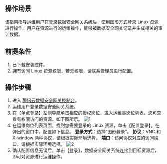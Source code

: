 ## 操作场景
该指南指导运维用户在登录数据安全网关系统后，使用图形方式登录 Linux 资源进行操作。用户在资源进行的运维操作，能够被数据安全网关记录并生成相关的审计数据。

## 前提条件
1. 已下载安装控件。
2. 拥有访问 Linux 资源权限，若无权限，请联系管理员进行配置。


## 操作步骤

1. 进入 [腾讯云数据安全网关控制台](https://console.cloud.tencent.com/dasb)。
2. 运维用户登录数据安全网关系统。
3. 在【单点登录】左侧导航单击相应的授权岗位，进入运维类岗位列表，您可查看有权限访问的资源，如下图所示。
  ![1](https://main.qcloudimg.com/raw/2056b1eabe9700caa4ba2aee23eb4bea.png)
4. 在运维岗位列表页面，找到您需要登录的 Linux 资源，单击【配置登录】，在弹出的窗口中，配置如下信息。
  **登录方式**：选择“图形登录”。
  **协议**：VNC 和 X-window 两种协议，请根据实际环境选择。
  **端口**：访问协议对应的访问端口，请根据实际环境选择。
  ![2](https://main.qcloudimg.com/raw/1be3462e03c889d7919f642a3fe617f0.png)
5. 确认配置信息无误后，单击【登录】，数据安全网关系统连接到目标资源后，即可对资源进行运维操作。
